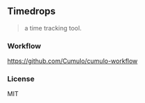 
Timedrops
------

> a time tracking tool.

### Workflow

https://github.com/Cumulo/cumulo-workflow

### License

MIT
